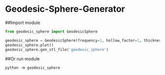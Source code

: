 # Geodesic-Sphere-Generator

##Import module
```python
from geodesic_sphere import GeodesicSphere

geodesic_sphere = GeodesicSphere(frequency=1, hollow_factor=1, thickness_factor=10)
geodesic_sphere.plot()
geodesic_sphere.gen_stl_file('geodesic_sphere')
```

##Or run module

```
python -m geodesic_sphere
```
